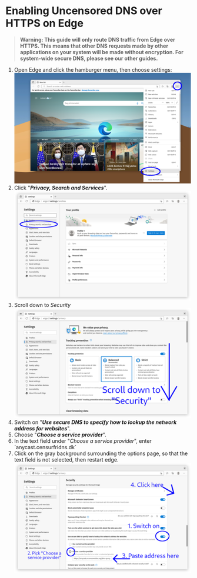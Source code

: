 # Enabling Uncensored DNS over HTTPS on Edge
> **Warning: This guide will only route DNS traffic from Edge over HTTPS. This means that other DNS requests made by other applications on your system will be made without encryption. For system-wide secure DNS, please see our other guides.**

1. Open Edge and click the hamburger menu, then choose settings:
![Click Hamburger Menu, Choose Settings](screenshots/edge_1.png?raw=true "Edge Hamburger Menu")
2. Click "_**Privacy, Search and Services**_".
![Click Privacy, Search and Services](screenshots/edge_2.png?raw=true "Click Privacy, Search and Services")
3. Scroll down to _Security_
![Scroll Down](screenshots/edge_3.png?raw=true "Scroll Down")
4. Switch on "_**Use secure DNS to specify how to lookup the network address for websites**_".
5. Choose "_**Choose a service provider**_".
6. In the text field under "_Choose a service provider_", enter ´anycast.censurfridns.dk´
7. Click on the gray background surrounding the options page, so that the text field is not selected, then restart edge.
![Enable DNS Over HTTPS, select custom provider and enter URL](screenshots/edge_4.png?raw=true "Enable DNS Over HTTPS, select custom provider and enter URL")
